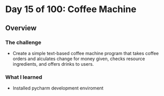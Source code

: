 # Day 15 of 100: Coffee Machine

## Overview

### The challenge

- Create a simple text-based coffee machine program that takes coffee orders and alculates change for money given, checks resource ingredients, and offers drinks to users.

### What I learned

- Installed pycharm development enviroment 
